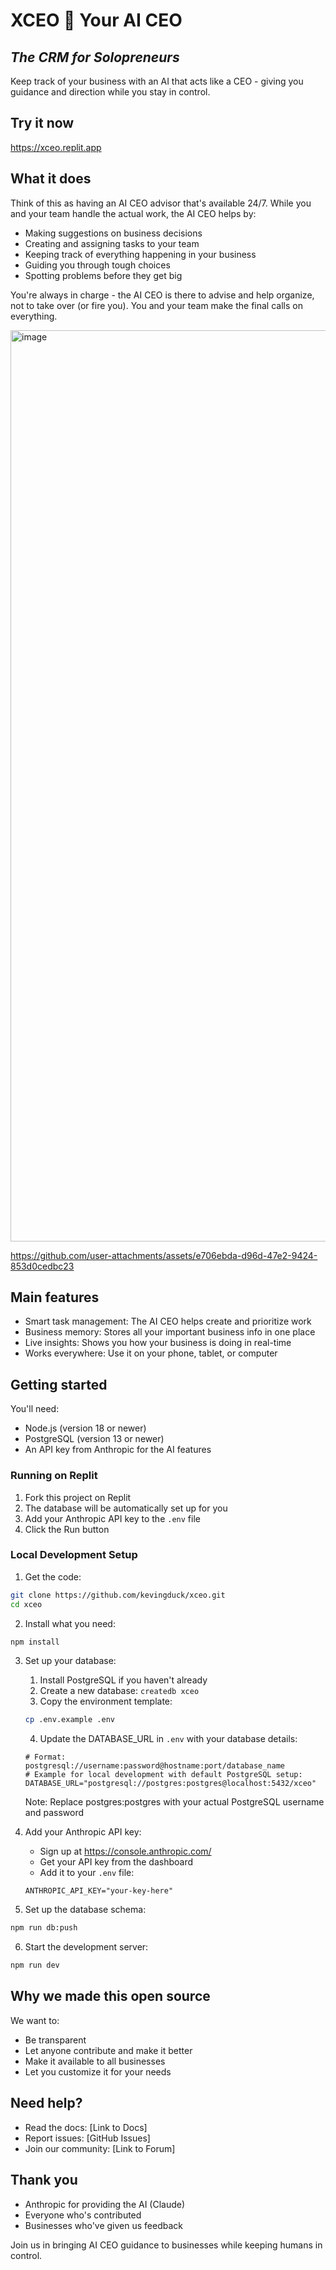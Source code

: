 # XCEO 🙅 Your AI CEO
## *The CRM for Solopreneurs*

Keep track of your business with an AI that acts like a CEO - giving you guidance and direction while you stay in control.

## Try it now

https://xceo.replit.app

## What it does

Think of this as having an AI CEO advisor that's available 24/7. While you and your team handle the actual work, the AI CEO helps by:
- Making suggestions on business decisions
- Creating and assigning tasks to your team
- Keeping track of everything happening in your business
- Guiding you through tough choices
- Spotting problems before they get big

You're always in charge - the AI CEO is there to advise and help organize, not to take over (or fire you). You and your team make the final calls on everything.

<img width="1458" alt="image" src="https://github.com/user-attachments/assets/c8a857bb-fa14-4ce3-b033-6b4a8dca4782" />

https://github.com/user-attachments/assets/e706ebda-d96d-47e2-9424-853d0cedbc23

## Main features

- Smart task management: The AI CEO helps create and prioritize work
- Business memory: Stores all your important business info in one place
- Live insights: Shows you how your business is doing in real-time
- Works everywhere: Use it on your phone, tablet, or computer

## Getting started

You'll need:
- Node.js (version 18 or newer)
- PostgreSQL (version 13 or newer)
- An API key from Anthropic for the AI features

### Running on Replit

1. Fork this project on Replit
2. The database will be automatically set up for you
3. Add your Anthropic API key to the `.env` file
4. Click the Run button

### Local Development Setup

1. Get the code:
```bash
git clone https://github.com/kevingduck/xceo.git
cd xceo
```

2. Install what you need:
```bash
npm install
```

3. Set up your database:
   1. Install PostgreSQL if you haven't already
   2. Create a new database: `createdb xceo`
   3. Copy the environment template:
   ```bash
   cp .env.example .env
   ```
   4. Update the DATABASE_URL in `.env` with your database details:
   ```
   # Format: postgresql://username:password@hostname:port/database_name
   # Example for local development with default PostgreSQL setup:
   DATABASE_URL="postgresql://postgres:postgres@localhost:5432/xceo"
   ```
   Note: Replace postgres:postgres with your actual PostgreSQL username and password

4. Add your Anthropic API key:
   - Sign up at https://console.anthropic.com/
   - Get your API key from the dashboard
   - Add it to your `.env` file:
   ```
   ANTHROPIC_API_KEY="your-key-here"
   ```

5. Set up the database schema:
```bash
npm run db:push
```

6. Start the development server:
```bash
npm run dev
```

## Why we made this open source

We want to:
- Be transparent
- Let anyone contribute and make it better
- Make it available to all businesses
- Let you customize it for your needs

## Need help?

- Read the docs: [Link to Docs]
- Report issues: [GitHub Issues]
- Join our community: [Link to Forum]

## Thank you

- Anthropic for providing the AI (Claude)
- Everyone who's contributed
- Businesses who've given us feedback

Join us in bringing AI CEO guidance to businesses while keeping humans in control.
